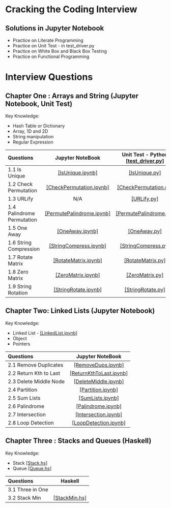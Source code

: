 # Cracking the Coding Interview 
## Solutions in Jupyter Notebook
- Practice on Literate Programming
- Practice on Unit Test - in test_driver.py
- Practice on White Box and Black Box Testing
- Practice on Functional Programming
# Interview Questions
## Chapter One : Arrays and String (Jupyter Notebook, Unit Test)
Key Knowledge:
- Hash Table or Dictionary
- Array, 1D and 2D
- String manipulation
- Regular Expression

| Questions | Jupyter NoteBook | Unit Test - Python [[test_driver.py]](https://github.com/cd155/Cracking_Coding_Interview/blob/master/01_ArrayAndString/Python/test_driver.py) | 
| :---        |:----:|    :----:   | 
| 1.1 Is Unique | [[IsUnique.ipynb]](https://github.com/cd155/Cracking_Coding_Interview/blob/master/01_ArrayAndString/Notebook/IsUnique.ipynb) | [[IsUnique.py]](https://github.com/cd155/Cracking_Coding_Interview/blob/master/01_ArrayAndString/Python/IsUnique.py) |
| 1.2 Check Permutation | [[CheckPermutation.ipynb]](https://github.com/cd155/Cracking_Coding_Interview/blob/master/01_ArrayAndString/Notebook/CheckPermutation.ipynb) | [[CheckPermutation.py]](https://github.com/cd155/Cracking_Coding_Interview/blob/master/01_ArrayAndString/Python/CheckPermutation.py) |
| 1.3 URLify | N/A | [[URLify.py]](https://github.com/cd155/Cracking_Coding_Interview/blob/master/01_ArrayAndString/Python/URLify.py) |
| 1.4 Palindrome Permutation | [[PermutePalindrome.ipynb]](https://github.com/cd155/Cracking_Coding_Interview/blob/master/01_ArrayAndString/Notebook/PermutePalindrome.ipynb) | [[PermutePalindrome.py]](https://github.com/cd155/Cracking_Coding_Interview/blob/master/01_ArrayAndString/Python/PermutePalindrome.py) |
| 1.5 One Away | [[OneAway.ipynb]](https://github.com/cd155/Cracking_Coding_Interview/blob/master/01_ArrayAndString/Notebook/OneAway.ipynb) | [[OneAway.py]](https://github.com/cd155/Cracking_Coding_Interview/blob/master/01_ArrayAndString/Python/OneAway.py) |
| 1.6 String Compression | [[StringCompress.ipynb]](https://github.com/cd155/Cracking_Coding_Interview/blob/master/01_ArrayAndString/Notebook/StringCompress.ipynb) | [[StringCompress.py]](https://github.com/cd155/Cracking_Coding_Interview/blob/master/01_ArrayAndString/Python/StringCompress.py) |
| 1.7 Rotate Matrix | [[RotateMatrix.ipynb]](https://github.com/cd155/Cracking_Coding_Interview/blob/master/01_ArrayAndString/Notebook/RotateMatrix.ipynb) | [[RotateMatrix.py]](https://github.com/cd155/Cracking_Coding_Interview/blob/master/01_ArrayAndString/Python/RotateMatrix.py) |
| 1.8 Zero Matrix | [[ZeroMatrix.ipynb]](https://github.com/cd155/Cracking_Coding_Interview/blob/master/01_ArrayAndString/Notebook/ZeroMatrix.ipynb) | [[ZeroMatrix.py]](https://github.com/cd155/Cracking_Coding_Interview/blob/master/01_ArrayAndString/Python/ZeroMatrix.py) |
| 1.9 String Rotation | [[StringRotate.ipynb]](https://github.com/cd155/Cracking_Coding_Interview/blob/master/01_ArrayAndString/Notebook/StringRotate.ipynb) | [[StringRotate.py]](https://github.com/cd155/Cracking_Coding_Interview/blob/master/01_ArrayAndString/Python/StringRotate.py) |

## Chapter Two: Linked Lists (Jupyter Notebook)
Key Knowledge:
- Linked List - [[LinkedList.ipynb]](https://github.com/cd155/Cracking_Coding_Interview/blob/master/02_LinkedList/LinkedList.ipynb)
- Object
- Pointers

| Questions | Jupyter NoteBook |
| :---        |:----:|
| 2.1 Remove Duplicates | [[RemoveDups.ipynb]](https://github.com/cd155/Cracking_Coding_Interview/blob/master/02_LinkedList/RemoveDups.ipynb) |
| 2.2 Return Kth to Last | [[ReturnKthToLast.ipynb]](https://github.com/cd155/Cracking_Coding_Interview/blob/master/02_LinkedList/ReturnKthToLast.ipynb) |
| 2.3 Delete Middle Node | [[DeleteMiddle.ipynb]](https://github.com/cd155/Cracking_Coding_Interview/blob/master/02_LinkedList/DeleteMiddle.ipynb) |
| 2.4 Partition | [[Partition.ipynb]](https://github.com/cd155/Cracking_Coding_Interview/blob/master/02_LinkedList/Partition.ipynb) |
| 2.5 Sum Lists | [[SumLists.ipynb]](https://github.com/cd155/Cracking_Coding_Interview/blob/master/02_LinkedList/SumLists.ipynb) |
| 2.6 Palindrome | [[Palindrome.ipynb]](https://github.com/cd155/Cracking_Coding_Interview/blob/master/02_LinkedList/Palindrome.ipynb) |
| 2.7 Intersection | [[Intersection.ipynb]](https://github.com/cd155/Cracking_Coding_Interview/blob/master/02_LinkedList/Intersection.ipynb) |
| 2.8 Loop Detection | [[LoopDetection.ipynb]](https://github.com/cd155/Cracking_Coding_Interview/blob/master/02_LinkedList/LoopDetection.ipynb) |

## Chapter Three : Stacks and Queues (Haskell)
Key Knowledge:
- Stack [[Stack.hs]](https://github.com/cd155/Cracking_Coding_Interview/blob/master/StackAndQueue/Structure/Stack.hs)
- Queue [[Queue.hs]](https://github.com/cd155/Cracking_Coding_Interview/blob/master/StackAndQueue/Structure/Queue.hs)

| Questions | Haskell |
| :---        |:----:|
| 3.1 Three in One | |
| 3.2 Stack Min | [[StackMin.hs]](https://github.com/cd155/Cracking_Coding_Interview/blob/master/StackAndQueue/StackMin.hs) |